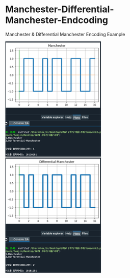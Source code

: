 # Manchester-Differential-Manchester-Endcoding
Manchester &amp; Differential Manchester Encoding Example

<img src="images/manchester%20실행결과.png" width="300">
<img src="images/differential_manchester%20실행결과.png" width="300">